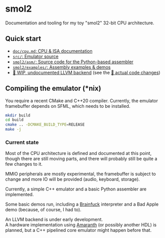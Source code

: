 # smol2

Documentation and tooling for my toy "smol2" 32-bit CPU architecture.

## Quick start

- [`doc/cpu.md`: CPU & ISA documentation](doc/cpu.md)
- [`src/`: Emulator source](src/)
- [`smol2/asm/`: Source code for the Python-based assembler](smol2/asm/)
- [`smol2/examples/`: Assembly examples & demos](smol2/examples/)
- [🔗 WIP, undocumented LLVM backend](https://github.com/asumagic/llvm-project/tree/smol2) (see the [🔗 actual code changes](https://github.com/asumagic/llvm-project/pull/1/files))

## Compiling the emulator (*nix)

You require a recent CMake and C++20 compiler. Currently, the emulator framebuffer depends on SFML, which needs to be installed.

```sh
mkdir build
cd build
cmake .. -DCMAKE_BUILD_TYPE=RELEASE
make -j
```

### Current state

Most of the CPU architecture is defined and documented at this point, though there are still moving parts, and there will probably still be quite a few changes to it.

MMIO peripherals are mostly experimental, the framebuffer is subject to change and more IO will be provided (audio, keyboard, storage).

Currently, a simple C++ emulator and a basic Python assembler are implemented.

Some basic demos run, including a [Brainfuck](https://esolangs.org/wiki/Brainfuck) interpreter and a Bad Apple demo (because, of course, I had to).

An LLVM backend is under early development.  
A hardware implementation using [Amaranth](https://github.com/amaranth-lang) (or possibly another HDL) is planned, but a C++ pipelined core emulator might happen before that.
